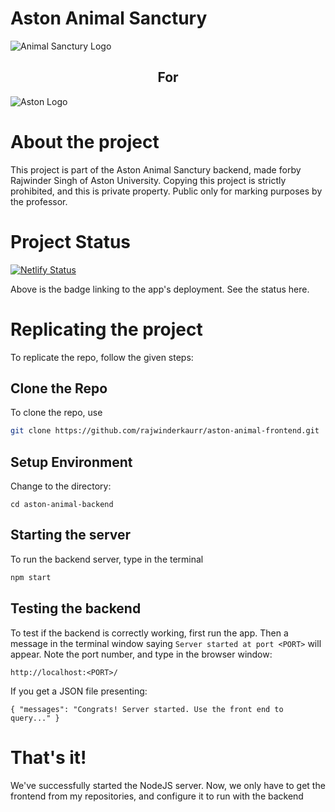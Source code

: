 # Aston Animal Sanctury

![Animal Sanctury Logo](/assets/images/project_logo.png)

<div style="text-align:center"><h2>For</h2></div>

![Aston Logo](/assets/images/aston_logo.png)

# About the project

This project is part of the Aston Animal Sanctury backend, made forby Rajwinder Singh of Aston University. Copying this project is strictly prohibited, and this is private property. Public only for marking purposes by the professor.

# Project Status
[![Netlify Status](https://api.netlify.com/api/v1/badges/8dafc65f-fe23-4b9a-83d4-c74cfdf0eb40/deploy-status)](https://app.netlify.com/sites/aston-animal/deploys) 

Above is the badge linking to the app's deployment. See the status here.

# Replicating the project

To replicate the repo, follow the given steps:

## Clone the Repo

To clone the repo, use
```bash
git clone https://github.com/rajwinderkaurr/aston-animal-frontend.git
```
## Setup Environment

Change to the directory:
```
cd aston-animal-backend
```

## Starting the server

To run the backend server, type in the terminal
```bash
npm start
```

## Testing the backend

To test if the backend is correctly working, first run the app. Then a message in the terminal window saying 
```Server started at port <PORT>```
will appear. Note the port number, and type in the browser window:

```
http://localhost:<PORT>/
```
If you get a JSON file presenting:
```
{ "messages": "Congrats! Server started. Use the front end to query..." }
```

# That's it!

We've successfully started the NodeJS server. Now, we only have to get the frontend from my repositories, and configure it to run with the backend
